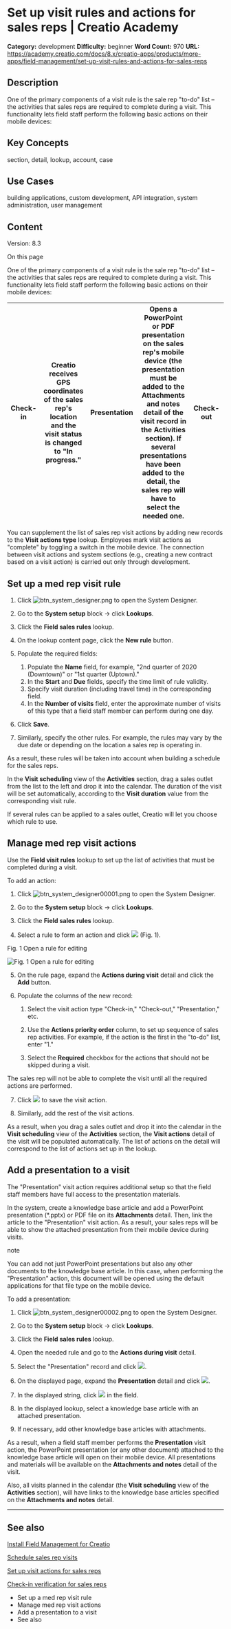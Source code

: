# Set up visit rules and actions for sales reps | Creatio Academy

**Category:** development **Difficulty:** beginner **Word Count:** 970 **URL:**
https://academy.creatio.com/docs/8.x/creatio-apps/products/more-apps/field-management/set-up-visit-rules-and-actions-for-sales-reps

## Description

One of the primary components of a visit rule is the sale rep "to-do" list – the
activities that sales reps are required to complete during a visit. This
functionality lets field staff perform the following basic actions on their
mobile devices:

## Key Concepts

section, detail, lookup, account, case

## Use Cases

building applications, custom development, API integration, system
administration, user management

## Content

Version: 8.3

On this page

One of the primary components of a visit rule is the sale rep "to-do" list – the
activities that sales reps are required to complete during a visit. This
functionality lets field staff perform the following basic actions on their
mobile devices:

| Check-in | Creatio receives GPS coordinates of the sales rep's location and the visit status is changed to "In progress." | Presentation | Opens a PowerPoint or PDF presentation on the sales rep's mobile device (the presentation must be added to the **Attachments and notes** detail of the visit record in the **Activities** section). If several presentations have been added to the detail, the sales rep will have to select the needed one. | Check-out | Creatio receives the GPS coordinates of the sales rep's location and the visit status is changed to "Completed." |
| -------- | -------------------------------------------------------------------------------------------------------------- | ------------ | ------------------------------------------------------------------------------------------------------------------------------------------------------------------------------------------------------------------------------------------------------------------------------------------------------------- | --------- | ---------------------------------------------------------------------------------------------------------------- |

You can supplement the list of sales rep visit actions by adding new records to
the **Visit actions type** lookup. Employees mark visit actions as "complete" by
toggling a switch in the mobile device. The connection between visit actions and
system sections (e.g., creating a new contract based on a visit action) is
carried out only through development.

## Set up a med rep visit rule​

1. Click
   ![btn_system_designer.png](https://academy.creatio.com/docs/sites/default/files/documentation/user/ru/field_sales/BPMonlineHelp/field_sales_set_rules_and_actions/btn_system_designer.png)
   to open the System Designer.

2. Go to the **System setup** block → click **Lookups**.

3. Click the **Field sales rules** lookup.

4. On the lookup content page, click the **New rule** button.

5. Populate the required fields:
   1. Populate the **Name** field, for example, "2nd quarter of 2020 (Downtown)"
      or "1st quarter (Uptown)."
   2. In the **Start** and **Due** fields, specify the time limit of rule
      validity.
   3. Specify visit duration (including travel time) in the corresponding field.
   4. In the **Number of visits** field, enter the approximate number of visits
      of this type that a field staff member can perform during one day.

6. Click **Save**.

7. Similarly, specify the other rules. For example, the rules may vary by the
   due date or depending on the location a sales rep is operating in.

As a result, these rules will be taken into account when building a schedule for
the sales reps.

In the **Visit scheduling** view of the **Activities** section, drag a sales
outlet from the list to the left and drop it into the calendar. The duration of
the visit will be set automatically, according to the **Visit duration** value
from the corresponding visit rule.

If several rules can be applied to a sales outlet, Creatio will let you choose
which rule to use.

## Manage med rep visit actions​

Use the **Field visit rules** lookup to set up the list of activities that must
be completed during a visit.

To add an action:

1. Click
   ![btn_system_designer00001.png](https://academy.creatio.com/docs/sites/default/files/documentation/user/ru/field_sales/BPMonlineHelp/field_sales_set_rules_and_actions/btn_system_designer00001.png)
   to open the System Designer.

2. Go to the **System setup** block → click **Lookups**.

3. Click the **Field sales rules** lookup.

4. Select a rule to form an action and click
   ![](https://academy.creatio.com/docs/sites/default/files/inline-images/btn_edit.png)
   (Fig. 1).

Fig. 1 Open a rule for editing

![Fig. 1 Open a rule for editing](https://academy.creatio.com/docs/sites/en/files/documentation/user/en/field_module/BPMonlineHelp/chapter_field_force/scr_field_force_edit_rule.png)

5. On the rule page, expand the **Actions during visit** detail and click the
   **Add** button.

6. Populate the columns of the new record:
   1. Select the visit action type "Check-in," "Check-out," "Presentation," etc.

   2. Use the **Actions priority order** column, to set up sequence of sales rep
      activities. For example, if the action is the first in the "to-do" list,
      enter "1."

   3. Select the **Required** checkbox for the actions that should not be
      skipped during a visit.

The sales rep will not be able to complete the visit until all the required
actions are performed.

7. Click
   ![](https://academy.creatio.com/docs/sites/default/files/inline-images/btn_com_apply.png)
   to save the visit action.

8. Similarly, add the rest of the visit actions.

As a result, when you drag a sales outlet and drop it into the calendar in the
**Visit scheduling** view of the **Activities** section, the **Visit actions**
detail of the visit will be populated automatically. The list of actions on the
detail will correspond to the list of actions set up in the lookup.

## Add a presentation to a visit​

The "Presentation" visit action requires additional setup so that the field
staff members have full access to the presentation materials.

In the system, create a knowledge base article and add a PowerPoint presentation
(\*.pptx) or PDF file on its **Attachments** detail. Then, link the article to
the "Presentation" visit action. As a result, your sales reps will be able to
show the attached presentation from their mobile device during visits.

note

You can add not just PowerPoint presentations but also any other documents to
the knowledge base article. In this case, when performing the "Presentation"
action, this document will be opened using the default applications for that
file type on the mobile device.

To add a presentation:

1. Click
   ![btn_system_designer00002.png](https://academy.creatio.com/docs/sites/default/files/documentation/user/ru/field_sales/BPMonlineHelp/field_sales_set_rules_and_actions/btn_system_designer00002.png)
   to open the System Designer.

2. Go to the **System setup** block → click **Lookups**.

3. Click the **Field sales rules** lookup.

4. Open the needed rule and go to the **Actions during visit** detail.

5. Select the "Presentation" record and click
   ![](https://academy.creatio.com/docs/sites/default/files/inline-images/btn_edit.png).

6. On the displayed page, expand the **Presentation** detail and click
   ![](https://academy.creatio.com/docs/sites/default/files/inline-images/btn_chapter_mobile_wizard_new_role.png).

7. In the displayed string, click
   ![](https://academy.creatio.com/docs/sites/default/files/inline-images/btn_com_lookup.png)
   in the field.

8. In the displayed lookup, select a knowledge base article with an attached
   presentation.

9. If necessary, add other knowledge base articles with attachments.

As a result, when a field staff member performs the **Presentation** visit
action, the PowerPoint presentation (or any other document) attached to the
knowledge base article will open on their mobile device. All presentations and
materials will be available on the **Attachments and notes** detail of the
visit.

Also, all visits planned in the calendar (the **Visit scheduling** view of the
**Activities** section), will have links to the knowledge base articles
specified on the **Attachments and notes** detail.

---

## See also​

[Install Field Management for Creatio](https://academy.creatio.com/documents?id=1374)

[Schedule sales rep visits](https://academy.creatio.com/documents?id=2333)

[Set up visit actions for sales reps](https://academy.creatio.com/documents?id=2332)

[Check-in verification for sales reps](https://academy.creatio.com/documents?id=2335)

- Set up a med rep visit rule
- Manage med rep visit actions
- Add a presentation to a visit
- See also
